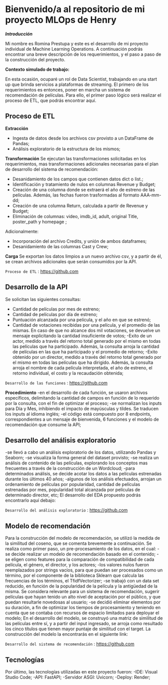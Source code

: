 # Bienvenido/a al repositorio de mi proyecto MLOps de Henry


***Introducción***

Mi nombre es Romina Prestupa y este es el desarrollo de mi proyecto individual de Machine Learning Operations. A continuación podrás encontrar una breve descripción de los requerimientos, y el paso a paso de la construcción del proyecto.



**Contexto simulado de trabajo:**

En esta ocasión, ocuparé un rol de Data Scientist, trabajando en una start up que brinda servicios a  plataformas de streaming. El primero de los requerimientos es entonces, poner en marcha un sistema de recomendación de películas. 
Para ello, el primer paso lógico será realizar el proceso de ETL, que podrás encontrar aquí.



Proceso de ETL
-------------
**Extracción**
- Ingesta de datos desde los archivos csv provisto a un DataFrame de Pandas;
- Análisis exploratorio de la estructura de los mismos;

**Transformación**
Se ejecutan las transformaciones solicitadas en los requerimientos, mas transformaciones adicionales necesarias para el plan de desarrollo del sistema de recomendación:
- Desanidamiento de los campos que contienen datos dict o list.;
- Identificación y tratamiento de nulos en columnas Revenue y Budget;
- Creación de una columna donde se extraerá el año de estreno de las películas. Además, las fechas fueron trasformadas al formato AAA-mm-dd;
- Creación de una columna Return, calculada a partir de Revenue y Budget;
- Eliminación de columnas: video, imdb_id, adult, original Title, poster_path y homepage ;

Adicionalmente:
- Incorporación del archivo Credits, y unión de ambos dataframes;
- Desanidamiento de las columnas Cast y Crew;

**Carga**
Se exportan los datos limpios a un nuevo archivo csv, y a partir de él, se crean archivos adicionales que serán consumidos por la API.

`Proceso de ETL` : <https://github.com>




Desarrollo de la API
-------------
Se solicitan las siguientes consultas:
- Cantidad de películas por mes de estreno;
- Cantidad de películas por día de estreno;
- Puntuación alcanzada por una película, y el año en que se estrenó;
- Cantidad de votaciones recibidas por una película, y el promedio de las mismas. En caso de que no alcance dos mil votaciones, se devuelve un mensaje explicitando la cantidad insuficiente de votos;
-Exito de un actor, medido a través del retorno total generado por el mismo en todas las películas que ha participado. Además, la consulta arroja la cantidad de películas en las que ha participado y el promedio de retorno;
-Exito obtenido por un director, medido a través del retorno total generado por el mismo en todas las películas que ha dirigido. Además, la consulta arroja el nombre de cada película interpretada, el  año de estreno, el retorno individual, el costo y la recaudación obtenida;

`Desarrollo de las funciones` : <https://github.com>

**Procedimiento**
-en el desarrollo de cada función, se usaron archivos específicos, delimitando la cantidad de campos en función de lo requerido por la consulta, con el fin de optimizar el proceso;
-se normalizan los inputs para Día y Mes, inhibiendo el impacto de mayúsculas y tildes. Se traducen los inputs al  idioma inglés;
-el código está compuesto por 8 endpoints, correspondientes a un mensaje de bienvenida, 6 funciones y el modelo de recomendación que consume la API;


Desarrollo del análisis exploratorio
-------------
-se llevó a cabo un análisis exploratorio de los datos, utilizando Pandas y Seaborn;
-se visualiza la forma general del dataset provisto;
-se realiza un análisis de contenido de las películas, explorando los conceptos mas frecuentes a través de la construcción de un Wordcloud; 
-para determinados análisis, se decide acotar los datos a las películas estrenadas durante los últimos 40 años; 
-algunos de los análisis efectuados, arrojan un ordenamiento de películas por popularidad, cantidad de películas estrenadas por mes, popularidad total alcanzada por películas de determinado director, etc; 
El desarrollo del EDA propuesto podrás encontrarlo aquí debajo:

`Desarrollo del análisis exploratorio` : <https://github.com>


Modelo de recomendación
-------------
Para la construcción del modelo de recomendación, se utilizó la medida de la similitud del coseno, que se comenta brevemente a continuación. 
Se realiza como primer paso, un pre-procesamiento de los datos, en el cual:
-se decide realizar un modelo de recomendación basado en el contenido;
-se eligen como features para la comparación de compatibilidad de cada película, el género, el director, y los actores;
-los valores nulos fueron reemplazados por strings vacíos, para que puedan ser procesados como un término, por el componente de la biblioteca Sklearn que calcula las frecuencias de los términos, el TfidfVectorizer; 
-se trabajó con un data set reducido, en función de la popularidad de la película y la antigüedad de la misma. Se considera relevante para un sistema de recomendación, sugerir películas que hayan tenido un alto nivel de aceptación por el público, y que puedan resultarle novedosas al usuario;
-se decidió eliminar elementos por su duración, a fin de optimizar los tiempos de procesamiento y teniendo en cuenta que se contaba con recursos de espacio limitados para deployar el modelo; 
En el desarrollo del modelo, se construyó una matriz de similitud de las películas entre sí, y a partir del input ingresado, se arroja como resultado los cinco títulos que tienen mayor puntaje de similitud con el target.
La construcción del modelo la encontrarás en el siguiente link:

`Desarrollo del sistema de recomendación` : <https://github.com>

Tecnologías
-------------
Por último, las tecnologías utilizadas en este proyecto fueron:
-IDE: Visual Studio Code;
-API: FastAPI;
-Servidor ASGI: Uvicorn;
-Deploy: Render;